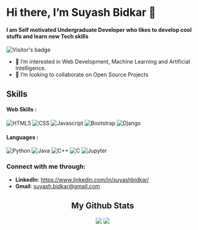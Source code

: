# Hi there, I’m **Suyash Bidkar** 👋 
#### I am Self motivated Undergraduate Developer who likes to develop cool stuffs and learn new Tech skills

![Visitor's badge](https://komarev.com/ghpvc/?username=Suyash642)  

- 🌱    I’m interested in Web Development, Machine Learning and Artificial Intelligence.
- 👯    I’m looking to collaborate on Open Source Projects

## Skills   
#### Web Skills :
![HTML5](https://img.shields.io/badge/HTML5-E34F26?style=for-the-badge&logo=html5&logoColor=white)
![CSS](https://img.shields.io/badge/CSS-239120?&style=for-the-badge&logo=css3&logoColor=white)
![Javascript](https://img.shields.io/badge/JavaScript-323330?style=for-the-badge&logo=javascript&logoColor=F7DF1E)
![Bootstrap](https://img.shields.io/badge/Bootstrap-563D7C?style=for-the-badge&logo=bootstrap&logoColor=white)
![Django](https://img.shields.io/badge/Django-092E20?style=for-the-badge&logo=django&logoColor=white)

#### Languages :
![Python](https://img.shields.io/badge/Python-3776AB?style=for-the-badge&logo=python&logoColor=white)
![Java](https://img.shields.io/badge/Java-ED8B00?style=for-the-badge&logo=java&logoColor=white)
![C++](https://img.shields.io/badge/C%2B%2B-00599C?style=for-the-badge&logo=c%2B%2B&logoColor=white)
![C](https://img.shields.io/badge/C-00599C?style=for-the-badge&logo=c&logoColor=white)
![Jupyter](https://img.shields.io/badge/Jupyter-F37626.svg?&style=for-the-badge&logo=Jupyter&logoColor=white)


 ### Connect with me through:  
  - **LinkedIn**: https://www.linkedin.com/in/suyashbidkar/
  - **Gmail**: suyash.bidkar@gmail.com


<div align="center">
<h2>My Github Stats </h2>

 <img align="center" src= "https://github-readme-stats.vercel.app/api?username=Suyash642&show_icons=true&theme=dracula">
 <img align="center" src="https://github-readme-stats.anuraghazra1.vercel.app/api/top-langs/?username=Suyash642&theme=dracula&show_icons=true&hide_border=true" />
 </div>

<!---
Suyash642/Suyash642 is a ✨ special ✨ repository because its `README.md` (this file) appears on your GitHub profile.
You can click the Preview link to take a look at your changes.
--->
